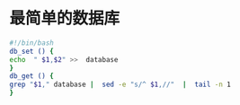 




# 最简单的数据库


```bash
#!/bin/bash
db_set () {
echo  " $1,$2" >>  database
}
db_get () {
grep "$1," database |  sed -e "s/^ $1,//"  |  tail -n 1
}
```